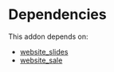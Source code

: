 # Dependencies

This addon depends on:

- [website_slides](https://github.com/bringout/oca-ocb-website)
- [website_sale](https://github.com/bringout/oca-ocb-sale)
